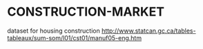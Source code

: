 # CONSTRUCTION-MARKET
dataset for housing construction
http://www.statcan.gc.ca/tables-tableaux/sum-som/l01/cst01/manuf05-eng.htm
